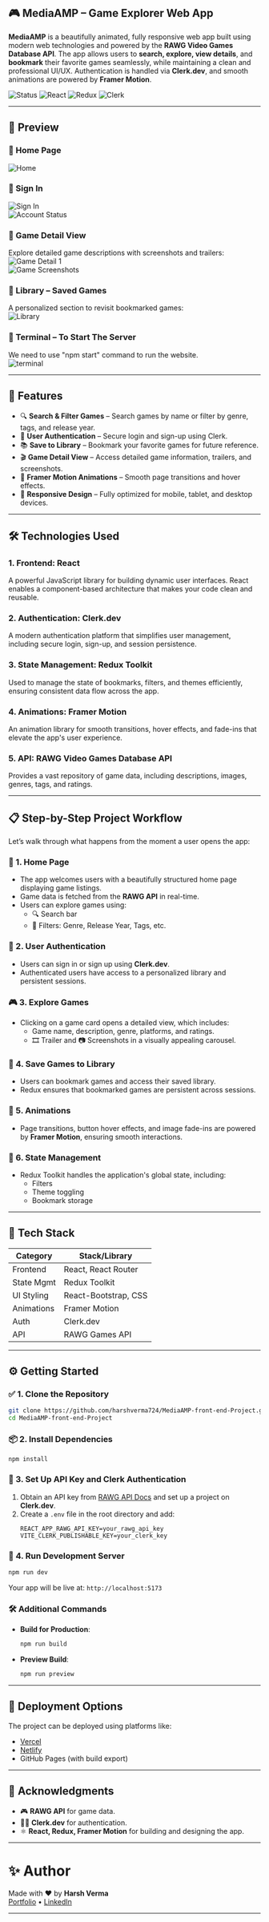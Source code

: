 ## 🎮 MediaAMP – Game Explorer Web App

**MediaAMP** is a beautifully animated, fully responsive web app built using modern web technologies and powered by the **RAWG Video Games Database API**. The app allows users to **search, explore, view details**, and **bookmark** their favorite games seamlessly, while maintaining a clean and professional UI/UX. Authentication is handled via **Clerk.dev**, and smooth animations are powered by **Framer Motion**.

![Status](https://img.shields.io/badge/status-complete-brightgreen)
![React](https://img.shields.io/badge/React-18-blue?logo=react)
![Redux](https://img.shields.io/badge/Redux_Toolkit-purple?logo=redux)
![Clerk](https://img.shields.io/badge/Auth-Clerk-orange?logo=clerk)

---

## 📸 Preview

### 🔹 Home Page  
![Home](./screenshots/home.png)

### 🔹 Sign In  
![Sign In](./screenshots/signin.png)  
![Account Status](./screenshots/accstatus.png)

### 🔹 Game Detail View  
Explore detailed game descriptions with screenshots and trailers:  
![Game Detail 1](./screenshots/game1.png)  
![Game Screenshots](./screenshots/game1ss.png)

### 🔹 Library – Saved Games  
A personalized section to revisit bookmarked games:  
![Library](./screenshots/library.png)

### 🔹 Terminal – To Start The Server
We need to use "npm start" command to run the website.  
![terminal](./screenshots/powershell.png)

---

## 🚀 Features

- 🔍 **Search & Filter Games** – Search games by name or filter by genre, tags, and release year.
- 🔐 **User Authentication** – Secure login and sign-up using Clerk.
- 📚 **Save to Library** – Bookmark your favorite games for future reference.
- 🎬 **Game Detail View** – Access detailed game information, trailers, and screenshots.
- 🎨 **Framer Motion Animations** – Smooth page transitions and hover effects.
- 📱 **Responsive Design** – Fully optimized for mobile, tablet, and desktop devices.

---

## 🛠️ Technologies Used

### 1. Frontend: **React**
A powerful JavaScript library for building dynamic user interfaces. React enables a component-based architecture that makes your code clean and reusable.

### 2. Authentication: **Clerk.dev**
A modern authentication platform that simplifies user management, including secure login, sign-up, and session persistence.

### 3. State Management: **Redux Toolkit**
Used to manage the state of bookmarks, filters, and themes efficiently, ensuring consistent data flow across the app.

### 4. Animations: **Framer Motion**
An animation library for smooth transitions, hover effects, and fade-ins that elevate the app's user experience.

### 5. API: **RAWG Video Games Database API**
Provides a vast repository of game data, including descriptions, images, genres, tags, and ratings.

---

## 📋 Step-by-Step Project Workflow

Let’s walk through what happens from the moment a user opens the app:

### 🏁 1. Home Page
- The app welcomes users with a beautifully structured home page displaying game listings.
- Game data is fetched from the **RAWG API** in real-time.
- Users can explore games using:
  - 🔍 Search bar
  - 🎯 Filters: Genre, Release Year, Tags, etc.

### 🔐 2. User Authentication
- Users can sign in or sign up using **Clerk.dev**.
- Authenticated users have access to a personalized library and persistent sessions.

### 🎮 3. Explore Games
- Clicking on a game card opens a detailed view, which includes:
  - Game name, description, genre, platforms, and ratings.
  - 🎞️ Trailer and 📷 Screenshots in a visually appealing carousel.

### 📌 4. Save Games to Library
- Users can bookmark games and access their saved library.
- Redux ensures that bookmarked games are persistent across sessions.

### 🎨 5. Animations
- Page transitions, button hover effects, and image fade-ins are powered by **Framer Motion**, ensuring smooth interactions.

### 🧾 6. State Management
- Redux Toolkit handles the application's global state, including:
  - Filters
  - Theme toggling
  - Bookmark storage

---

## 🧱 Tech Stack

| Category        | Stack/Library         |
|----------------|-----------------------|
| Frontend       | React, React Router   |
| State Mgmt     | Redux Toolkit         |
| UI Styling     | React-Bootstrap, CSS  |
| Animations     | Framer Motion         |
| Auth           | Clerk.dev             |
| API            | RAWG Games API        |

---

## ⚙️ Getting Started

### ✅ 1. Clone the Repository

```bash
git clone https://github.com/harshverma724/MediaAMP-front-end-Project.git
cd MediaAMP-front-end-Project
```

### 📦 2. Install Dependencies

```bash
npm install
```

### 🔑 3. Set Up API Key and Clerk Authentication

1. Obtain an API key from [RAWG API Docs](https://rawg.io/apidocs) and set up a project on **Clerk.dev**.
2. Create a `.env` file in the root directory and add:
   ```env
   REACT_APP_RAWG_API_KEY=your_rawg_api_key
   VITE_CLERK_PUBLISHABLE_KEY=your_clerk_key
   ```

### 🚴 4. Run Development Server

```bash
npm run dev
```

Your app will be live at: `http://localhost:5173`

### 🛠 Additional Commands

- **Build for Production**:
  ```bash
  npm run build
  ```
- **Preview Build**:
  ```bash
  npm run preview
  ```

---

## 📢 Deployment Options

The project can be deployed using platforms like:
- [Vercel](https://vercel.com)
- [Netlify](https://www.netlify.com)
- GitHub Pages (with build export)

---

## 📜 Acknowledgments

- 🎮 **RAWG API** for game data.
- 🧑‍💻 **Clerk.dev** for authentication.
- ⚛️ **React, Redux, Framer Motion** for building and designing the app.

---

# ✨ Author

Made with ❤️ by **Harsh Verma**  
[Portfolio](https://harshverma724.github.io/Portfolio-Website) • [LinkedIn](https://linkedin.com/in/harshverma724)

---
